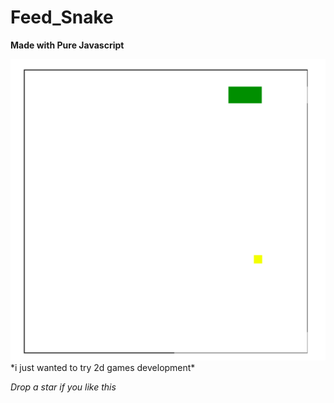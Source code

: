 # Feed_Snake

**Made with Pure Javascript**

<img src="preview.png"/>
*i just wanted to try 2d games development*

*Drop a star if you like this*